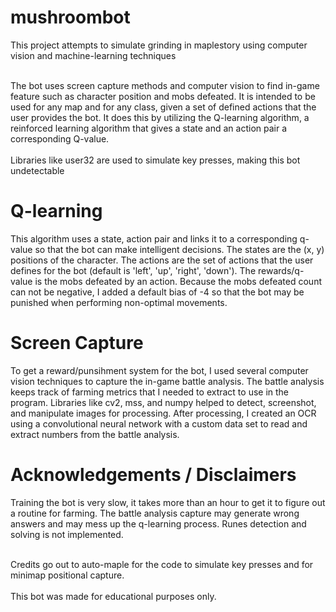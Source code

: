 # mushroombot

This project attempts to simulate grinding in maplestory using computer vision and machine-learning techniques<br><br>

The bot uses screen capture methods and computer vision to find in-game feature such as character position and mobs defeated. 
It is intended to be used for any map and for any class, given a set of defined actions that the user provides the bot.
It does this by utilizing the Q-learning algorithm, a reinforced learning algorithm that gives a state and an action pair a corresponding Q-value.
<br><br>
Libraries like user32 are used to simulate key presses, making this bot undetectable

# Q-learning
This algorithm uses a state, action pair and links it to a corresponding q-value so that the bot can make intelligent decisions.
The states are the (x, y) positions of the character. The actions are the set of actions that the user defines for the bot (default is
'left', 'up', 'right', 'down'). The rewards/q-value is the mobs defeated by an action. Because the mobs defeated count can not be negative, 
I added a default bias of -4 so that the bot may be punished when performing non-optimal movements.

# Screen Capture
To get a reward/punsihment system for the bot, I used several computer vision techniques to capture the in-game battle analysis.
The battle analysis keeps track of farming metrics that I needed to extract to use in the program.
Libraries like cv2, mss, and numpy helped to detect, screenshot, and manipulate images for processing. 
After processing, I created an OCR using a convolutional neural network with a custom data set to read and extract numbers from the battle analysis.

# Acknowledgements / Disclaimers
Training the bot is very slow, it takes more than an hour to get it to figure out a routine for farming. The battle analysis capture may generate wrong
answers and may mess up the q-learning process. Runes detection and solving is not implemented. <br><br>

Credits go out to auto-maple for the code to simulate key presses and for minimap positional capture.<br><br>
This bot was made for educational purposes only. 
